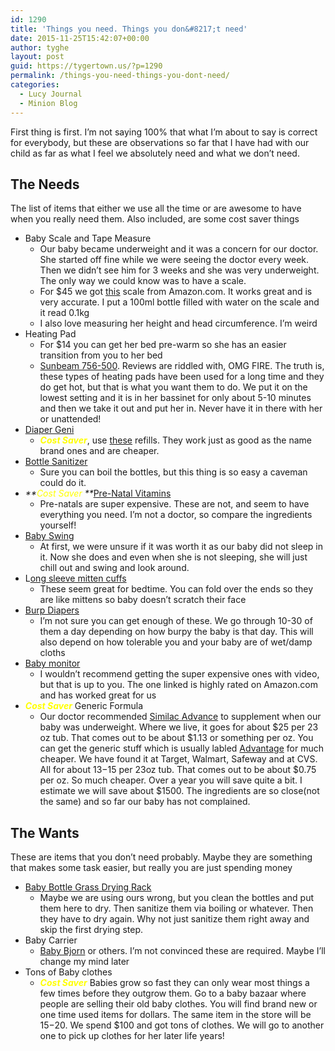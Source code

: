 ```yaml
---
id: 1290
title: 'Things you need. Things you don&#8217;t need'
date: 2015-11-25T15:42:07+00:00
author: tyghe
layout: post
guid: https://tygertown.us/?p=1290
permalink: /things-you-need-things-you-dont-need/
categories:
  - Lucy Journal
  - Minion Blog
---
```

First thing is first. I&#8217;m not saying 100% that what I&#8217;m about to say is correct for everybody, but these are observations so far that I have had with our child as far as what I feel we absolutely need and what we don&#8217;t need.

## The Needs

The list of items that either we use all the time or are awesome to have when you really need them. Also included, are some cost saver things

<!--more-->

  * Baby Scale and Tape Measure 
      * Our baby became underweight and it was a concern for our doctor. She started off fine while we were seeing the doctor every week. Then we didn&#8217;t see him for 3 weeks and she was very underweight. The only way we could know was to have a scale.
      * For $45 we got <a href="http://www.amazon.com/gp/product/B00FQRXF22?psc=1&redirect=true&ref_=oh_aui_detailpage_o02_s00" target="_blank">this</a> scale from Amazon.com. It works great and is very accurate. I put a 100ml bottle filled with water on the scale and it read 0.1kg
      * I also love measuring her height and head circumference. I&#8217;m weird
  * Heating Pad 
      * For $14 you can get her bed pre-warm so she has an easier transition from you to her bed
      * <a href="http://www.amazon.com/gp/product/B00006IV4N?psc=1&redirect=true&ref_=oh_aui_detailpage_o03_s00" target="_blank">Sunbeam 756-500</a>. Reviews are riddled with, OMG FIRE. The truth is, these types of heating pads have been used for a long time and they do get hot, but that is what you want them to do. We put it on the lowest setting and it is in her bassinet for only about 5-10 minutes and then we take it out and put her in. Never have it in there with her or unattended!
  * <a href="http://www.amazon.com/gp/product/B00HT6E6GW?psc=1&redirect=true&ref_=oh_aui_detailpage_o07_s00" target="_blank">Diaper Geni</a> 
      * <span style="color: #ffff00;"><em><strong>Cost Saver</strong></em></span>, use <a href="http://www.amazon.com/gp/product/B00CXH2M2W?psc=1&redirect=true&ref_=oh_aui_detailpage_o00_s00" target="_blank">these</a> refills. They work just as good as the name brand ones and are cheaper.
  * <a href="http://www.amazon.com/gp/product/B007VBXKG2?psc=1&redirect=true&ref_=oh_aui_detailpage_o02_s00" target="_blank">Bottle Sanitizer</a> 
      * Sure you can boil the bottles, but this thing is so easy a caveman could do it.
  * _**<span style="color: #ffff00;">Cost Saver</span> **_<a href="http://www.amazon.com/gp/product/B005G4YCHW?psc=1&redirect=true&ref_=oh_aui_detailpage_o03_s01" target="_blank">Pre-Natal Vitamins</a> 
      * Pre-natals are super expensive. These are not, and seem to have everything you need. I&#8217;m not a doctor, so compare the ingredients yourself!
  * <a href="http://www.amazon.com/gp/product/B00IVNEGLW?psc=1&redirect=true&ref_=oh_aui_detailpage_o01_s00" target="_blank">Baby Swing</a> 
      * At first, we were unsure if it was worth it as our baby did not sleep in it. Now she does and even when she is not sleeping, she will just chill out and swing and look around.
  * L<a href="http://www.amazon.com/gp/product/B007C2PZQ8?keywords=gerber%20long%20sleeve%20onesies&qid=1448482198&ref_=sr_1_8&sr=8-8" target="_blank">ong sleeve mitten cuffs</a> 
      * These seem great for bedtime. You can fold over the ends so they are like mittens so baby doesn&#8217;t scratch their face
  * <a href="http://www.amazon.com/Gerber-Birdseye-3-Ply-Prefold-Diapers/dp/B007VBYVWE/ref=sr_1_1?ie=UTF8&qid=1448482314&sr=8-1&keywords=gerber+trifold+diapers" target="_blank">Burp Diapers</a> 
      * I&#8217;m not sure you can get enough of these. We go through 10-30 of them a day depending on how burpy the baby is that day. This will also depend on how tolerable you and your baby are of wet/damp cloths
  * <a href="http://www.amazon.com/gp/product/B00E1CIGAE?psc=1&redirect=true&ref_=oh_aui_detailpage_o06_s00" target="_blank">Baby monitor</a> 
      * I wouldn&#8217;t recommend getting the super expensive ones with video, but that is up to you. The one linked is highly rated on Amazon.com and has worked great for us
  * <span style="color: #ffff00;"><em><strong>Cost Saver</strong></em></span> Generic Formula 
      * Our doctor recommended <a href="https://similac.com/baby-formula/similac-advance" target="_blank">Similac Advance</a> to supplement when our baby was underweight. Where we live, it goes for about $25 per 23 oz tub. That comes out to be about $1.13 or something per oz. You can get the generic stuff which is usually labled <a href="http://www.target.com/p/up-up-infant-formula-advantage-23-2oz/-/A-14348285" target="_blank">Advantage</a> for much cheaper. We have found it at Target, Walmart, Safeway and at CVS. All for about $13-$15 per 23oz tub. That comes out to be about $0.75 per oz. So much cheaper. Over a year you will save quite a bit. I estimate we will save about $1500. The ingredients are so close(not the same) and so far our baby has not complained.

## The Wants

These are items that you don&#8217;t need probably. Maybe they are something that makes some task easier, but really you are just spending money

  * <a href="http://www.amazon.com/Boon-Grass-Countertop-Drying-Green/dp/B0032G9E0G/ref=sr_1_1?ie=UTF8&qid=1448482988&sr=8-1&keywords=baby+bottle+grass" target="_blank">Baby Bottle Grass Drying Rack</a> 
      * Maybe we are using ours wrong, but you clean the bottles and put them here to dry. Then sanitize them via boiling or whatever. Then they have to dry again. Why not just sanitize them right away and skip the first drying step.
  * Baby Carrier 
      * <a href="http://www.amazon.com/BABYBJORN-Carrier-Original-Black-Cotton/dp/B0009JOSNM/ref=sr_1_1?ie=UTF8&qid=1448483264&sr=8-1&keywords=baby+bjorn" target="_blank">Baby Bjorn</a> or others. I&#8217;m not convinced these are required. Maybe I&#8217;ll change my mind later
  * Tons of Baby clothes 
      * <span style="color: #ffff00;"><em><strong>Cost Saver</strong></em></span> Babies grow so fast they can only wear most things a few times before they outgrow them. Go to a baby bazaar where people are selling their old baby clothes. You will find brand new or one time used items for dollars. The same item in the store will be $15-$20. We spend $100 and got tons of clothes. We will go to another one to pick up clothes for her later life years!